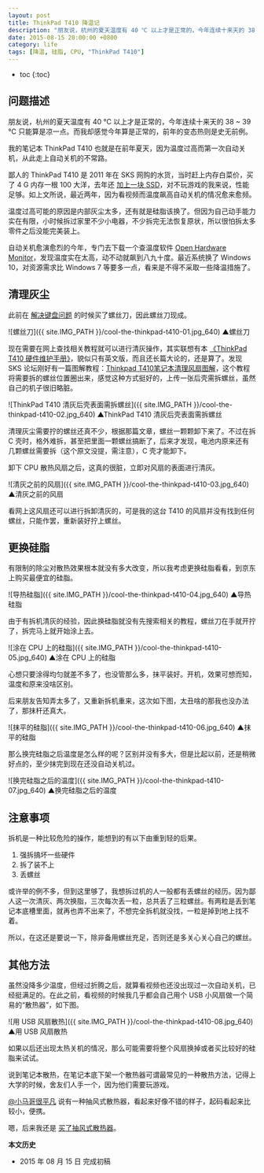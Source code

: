 ```yaml
---
layout: post
title: ThinkPad T410 降温记
description: "朋友说，杭州的夏天温度有 40 ℃ 以上才是正常的，今年连续十来天的 38 ~ 39 ℃ 只能算是凉一点。而我却感觉今年算是正常的，前年的变态热则是史无前例。"
date: 2015-08-15 20:00:00 +0800
category: life
tags: [降温, 硅脂, CPU, "ThinkPad T410"]
---
```


* toc
{:toc}

## 问题描述

朋友说，杭州的夏天温度有 40 ℃ 以上才是正常的，今年连续十来天的 38 ~ 39 ℃ 只能算是凉一点。而我却感觉今年算是正常的，前年的变态热则是史无前例。

我的笔记本 ThinkPad T410 也就是在前年夏天，因为温度过高而第一次自动关机，从此走上自动关机的不常路。

鄙人的 ThinkPad T410 是 2011 年在 SKS 网购的水货，当时赶上内存白菜价，买了 4 G 内存一根 100 大洋，去年还 [加上一块 SSD](/ssd.html)，对不玩游戏的我来说，性能足够。如上文所说，最近两年，因为看视频而温度飙高自动关机的情况愈来愈频。

温度过高可能的原因是内部灰尘太多，还有就是硅脂该换了。但因为自己动手能力实在有限，小时候拆过家里不少小电器，不少拆完无法恢复原状，所以很怕拆太多零件之后没能完美装上。

自动关机愈演愈烈的今年，专门去下载一个查温度软件 [Open Hardware Monitor](http://openhardwaremonitor.org/)，发现温度实在太高，动不动就飙到八九十度。最近系统换了 Windows 10，对资源需求比 Windows 7 等要多一点，看来是不得不采取一些降温措施了。

## 清理灰尘

此前在 [解决键盘问题](/the-keyboard-problem-with-thinkpad-t410.html) 的时候买了螺丝刀，因此螺丝刀现成。

![螺丝刀]({{ site.IMG_PATH }}/cool-the-thinkpad-t410-01.jpg_640)
▲螺丝刀

现在需要在网上查找相关教程就可以进行清灰操作，其实联想有本 [《ThinkPad T410 硬件维护手册》](http://download.lenovo.com/ibmdl/pub/pc/pccbbs/mobiles_pdf/63y0535.pdf)，貌似只有英文版，而且还长篇大论的，还是算了。发现 SKS 论坛刚好有一篇图解教程：[Thinkpad T410笔记本清理风扇图解](http://bbs.friendeye.com/viewthread.php?tid=187705)，这个教程将需要拆的螺丝位置圈出来，感觉这种方式挺好的，上传一张后壳需拆螺丝，虽然自己的机子很旧略脏。

![ThinkPad T410 清灰后壳表面需拆螺丝]({{ site.IMG_PATH }}/cool-the-thinkpad-t410-02.jpg_640)
▲ThinkPad T410 清灰后壳表面需拆螺丝

清理灰尘需要拧的螺丝还真不少，根据那篇文章，螺丝一颗颗卸下来了。不过在拆 C 壳时，格外难拆，甚至把里面一颗螺丝搞断了，后来才发现，电池内原来还有几颗螺丝需要拆（这个原文没提，需注意），C 壳才能卸下。

卸下 CPU 散热风扇之后，这真的很脏，立即对风扇的表面进行清灰。

![清灰之前的风扇]({{ site.IMG_PATH }}/cool-the-thinkpad-t410-03.jpg_640)
▲清灰之前的风扇

看网上这风扇还可以进行拆卸清灰的，可是我的这台 T410 的风扇并没有找到任何螺丝，只能作罢，重新装好拧上螺丝。

## 更换硅脂

有限制的除尘对散热效果根本就没有多大改变，所以我考虑更换硅脂看看，到京东上购买最便宜的硅脂。

![导热硅脂]({{ site.IMG_PATH }}/cool-the-thinkpad-t410-04.jpg_640)
▲导热硅脂

由于有拆机清灰的经验，因此换硅脂就没有先搜索相关的教程，螺丝刀在手就开拧了，拆完马上就开始涂上去。

![涂在 CPU 上的硅脂]({{ site.IMG_PATH }}/cool-the-thinkpad-t410-05.jpg_640)
▲涂在 CPU 上的硅脂

心想只要涂得均匀就差不多了，也没管那么多，抹平装好。开机，效果可想而知，温度和原来没啥区别。

后来朋友告知弄太多了，又重新拆机重来，这次如下图，太丑啥的那我也没办法了，那抹杆还真大。

![抹平的硅脂]({{ site.IMG_PATH }}/cool-the-thinkpad-t410-06.jpg_640)
▲抹平的硅脂

那么换完硅脂之后温度是怎么样的呢？区别并没有多大，但是比起以前，还是稍微好点的，至少抹完到现在还没自动关机过。

![换完硅脂之后的温度]({{ site.IMG_PATH }}/cool-the-thinkpad-t410-07.jpg_640)
▲换完硅脂之后的温度

## 注意事项

拆机是一种比较危险的操作，能想到的有以下由重到轻的后果。

1. 强拆搞坏一些硬件
2. 拆了装不上
3. 丢螺丝

或许举的例不多，但到这里够了，我想拆过机的人一般都有丢螺丝的经历。因为鄙人这一次清灰、两次换脂，三次每次丢一粒，总共丢了三粒螺丝。有两粒是丢到笔记本底槽里面，就再也弄不出来了，不想完全拆机就没找，一粒是掉到地上找不着。

所以，在这还是要说一下，除非备用螺丝充足，否则还是多关心关心自己的螺丝。

## 其他方法

虽然没降多少温度，但经过折腾之后，就算看视频也还没出现过一次自动关机，已经挺满足的。在此之前，看视频的时候我几乎都会自己用个 USB 小风扇做一个简易的“散热器”，如下图。

![用 USB 风扇散热]({{ site.IMG_PATH }}/cool-the-thinkpad-t410-08.jpg_640)
▲用 USB 风扇散热

如果以后还出现太热关机的情况，那么可能需要将整个风扇换掉或者买比较好的硅脂来试试。

说到笔记本散热，在笔记本底下架一个散热器可谓最常见的一种散热方法，记得上大学的时候，舍友们人手一个，因为他们需要玩游戏。

[@小马哥很平凡](http://www.makiller.com/) 说有一种抽风式散热器，看起来好像不错的样子，起码看起来比较小，便携。

嗯，后来我还是 [买了抽风式散热器](/bluster-009-vento.html)。

**本文历史**

* 2015 年 08 月 15 日 完成初稿

